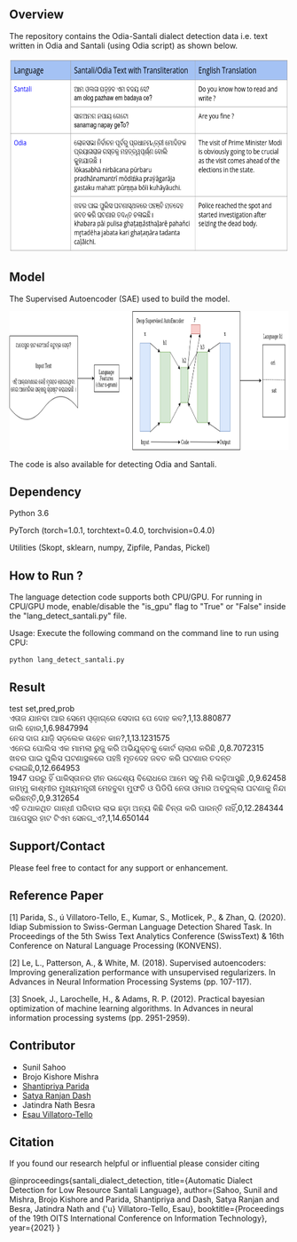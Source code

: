 Overview
---------

The repository contains the Odia-Santali dialect detection data i.e. text written in Odia and Santali (using Odia script) as shown below. 

<p align="center">
  <img src="santali_sample.png" width="600" height="350">
</p>

Model
-------
The Supervised Autoencoder (SAE) used to build the model.

<p align="center">
  <img src="santali.png" width="900" height="250">
</p>

The code is also available for detecting Odia and Santali.  


Dependency
----------

Python 3.6

PyTorch (torch=1.0.1, torchtext=0.4.0, torchvision=0.4.0)

Utilities (Skopt, sklearn, numpy, Zipfile, Pandas, Pickel) 

How to Run ?
-------------
The language detection code supports both CPU/GPU. For running in CPU/GPU mode, enable/disable the "is_gpu" flag to "True" or "False" inside the "lang_detect_santali.py" file. 

Usage: Execute the following command on the command line to run using CPU:
```
python lang_detect_santali.py
```

Result
-------
test set,pred,prob  
ଏତାଜ ଯାନବା ଆର ସେମେ ଓ଼ଜ଼ାଗ୍ରେ ସେଦାଗ ପେ ଦୋହ କବ?,1,13.880877  
ଜାଲି ହୋର,1,6.9847994  
ନେସ ଦାଗ ଯାଜ଼ି ସଡ଼ଲେକ ତାହେନ କାନ?,1,13.1231575  
ଏନେଇ ପୋଲିସ ଏକ ମାମଲା ରୁଜୁ କରି ଅଭିଯୁକ୍ତକୁ କୋର୍ଟ ଚାଲାଣ କରିଛି ,0,8.7072315  
ଖବର ପାଇ ପୁଲିସ ଘଟଣାସ୍ଥଳରେ ପହଞ୍ଚି ମୃତଦେହ ଜବତ କରି ଘଟଣାର ତଦନ୍ତ ଚଳାଇଛି,0,12.664953  
1947 ପରରୁ ହିଁ ପାକିସ୍ତାନର ହୀନ ଉଦ୍ଦେଶ୍ୟ ବିରୋଧରେ ଆମେ ସବୁ ମିଶି ଲଢ଼ିଆସୁଛି ,0,9.62458  
ଜାମ୍ମୁ କାଶ୍ମୀର ମୁଖ୍ୟମନ୍ତ୍ରୀ ମେହବୁବା ମୁଫତି ଓ ପିଡିପି ନେତା ଓମାର ଅବଦୁଲ୍ଲା ଘଟଣାକୁ ନିନ୍ଦା କରିଛନ୍ତି,0,9.312654  
ଏହି ତଥାକଥିତ ଗାନ୍ଧୀ ପରିବାର ଲାଭ ଛଡ଼ା ଅନ୍ୟ କିଛି ଚିନ୍ତା କରି ପାରନ୍ତି ନାହିଁ,0,12.284344  
ଆପେସୁର ହାଟ ଟିଏମ  ସେନଗ_ଏ?,1,14.650144  


Support/Contact
---------------
Please feel free to contact for any support or enhancement.


Reference Paper
---------------

[1] Parida, S., ú Villatoro-Tello, E., Kumar, S., Motlicek, P., & Zhan, Q. (2020). Idiap Submission to Swiss-German Language Detection Shared Task. In Proceedings of the 5th Swiss Text Analytics Conference (SwissText) & 16th Conference on Natural Language Processing (KONVENS).

[2] Le, L., Patterson, A., & White, M. (2018). Supervised autoencoders: Improving generalization performance with unsupervised regularizers. In Advances in Neural Information Processing Systems (pp. 107-117).

[3] Snoek, J., Larochelle, H., & Adams, R. P. (2012). Practical bayesian optimization of machine learning algorithms. In Advances in neural information processing systems (pp. 2951-2959).

Contributor
------------
- Sunil Sahoo
- Brojo Kishore Mishra
- [Shantipriya Parida](https://www.idiap.ch/~sparida/)
- [Satya Ranjan Dash](https://ksca.kiit.ac.in/profiles/satya-ranjan-dash/)
- Jatindra Nath Besra
- [Esau Villatoro-Tello](https://www.idiap.ch/~evillatoro/) 

Citation
--------

If you found our research helpful or influential please consider citing

@inproceedings{santali_dialect_detection,
  title={Automatic Dialect Detection for Low Resource Santali Language},
  author={Sahoo, Sunil and Mishra, Brojo Kishore and Parida, Shantipriya and Dash, Satya Ranjan and Besra, Jatindra Nath and {\'u} Villatoro-Tello, Esau},
  booktitle={Proceedings of the 19th OITS International Conference on Information Technology},
  year={2021}
}
